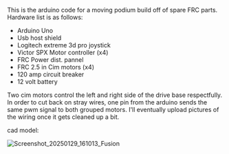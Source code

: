 This is the arduino code for a moving podium build off of spare FRC parts. 
Hardware list is as follows:
  - Arduino Uno
  - Usb host shield
  - Logitech extreme 3d pro joystick
  - Victor SPX Motor controller (x4)
  - FRC Power dist. pannel
  - FRC 2.5 in Cim motors (x4)
  - 120 amp circuit breaker
  - 12 volt battery


Two cim motors control the left and right side of the drive base respectfully. In order to cut back on stray wires, one pin from the arduino sends the same pwm signal to both grouped motors. I'll eventually upload pictures of the wiring once it gets cleaned up a bit.

cad model:

![Screenshot_20250129_161013_Fusion](https://github.com/user-attachments/assets/041b114b-aaf8-43ae-9765-f4b1d15c5085)

